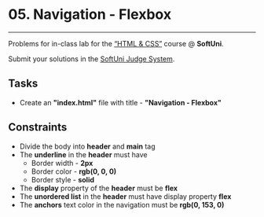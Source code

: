 # 05. Navigation - Flexbox
------
Problems for in-class lab for the [“HTML & CSS”](https://softuni.bg/trainings/2784/html-and-css-february-2020) course @ **SoftUni**.

Submit your solutions in the [SoftUni Judge System](https://judge.softuni.bg/Contests/1236/Flexbox).

## Tasks
 * Create an **"index.html"** file with title - **"Navigation - Flexbox"**

## Constraints
 * Divide the body into **header** and **main** tag
 * The **underline** in the **header** must have 
	* Border width - **2px**
	* Border color - **rgb(0, 0, 0)**
	* Border style - **solid**
 * The **display** property of the **header** must be **flex**
 * The **unordered list** in the **header** must have display property **flex**
 * The **anchors** text color in the navigation must be **rgb(0, 153, 0)**



